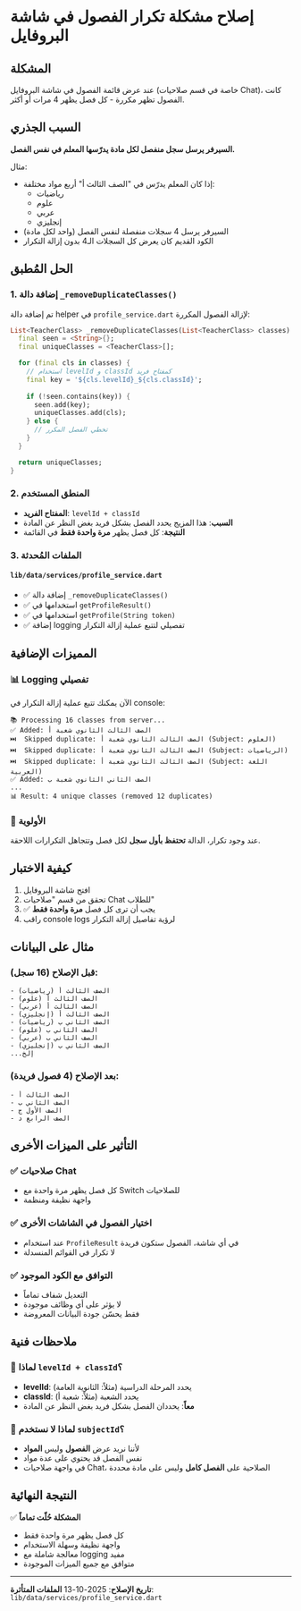 # إصلاح مشكلة تكرار الفصول في شاشة البروفايل

## المشكلة
عند عرض قائمة الفصول في شاشة البروفايل (خاصة في قسم صلاحيات Chat)، كانت الفصول تظهر مكررة - كل فصل يظهر 4 مرات أو أكثر.

## السبب الجذري
**السيرفر يرسل سجل منفصل لكل مادة يدرّسها المعلم في نفس الفصل.**

مثال:
- إذا كان المعلم يدرّس في "الصف الثالث أ" أربع مواد مختلفة:
  - رياضيات
  - علوم
  - عربي
  - إنجليزي
- السيرفر يرسل 4 سجلات منفصلة لنفس الفصل (واحد لكل مادة)
- الكود القديم كان يعرض كل السجلات الـ4 بدون إزالة التكرار

## الحل المُطبق

### 1. إضافة دالة `_removeDuplicateClasses()`
تم إضافة دالة helper في `profile_service.dart` لإزالة الفصول المكررة:

```dart
List<TeacherClass> _removeDuplicateClasses(List<TeacherClass> classes) {
  final seen = <String>{};
  final uniqueClasses = <TeacherClass>[];

  for (final cls in classes) {
    // استخدام levelId و classId كمفتاح فريد
    final key = '${cls.levelId}_${cls.classId}';
    
    if (!seen.contains(key)) {
      seen.add(key);
      uniqueClasses.add(cls);
    } else {
      // تخطي الفصل المكرر
    }
  }

  return uniqueClasses;
}
```

### 2. المنطق المستخدم
- **المفتاح الفريد**: `levelId + classId`
- **السبب**: هذا المزيج يحدد الفصل بشكل فريد بغض النظر عن المادة
- **النتيجة**: كل فصل يظهر **مرة واحدة فقط** في القائمة

### 3. الملفات المُحدثة

#### `lib/data/services/profile_service.dart`
- ✅ إضافة دالة `_removeDuplicateClasses()`
- ✅ استخدامها في `getProfileResult()`
- ✅ استخدامها في `getProfile(String token)`
- ✅ إضافة logging تفصيلي لتتبع عملية إزالة التكرار

## المميزات الإضافية

### 📊 Logging تفصيلي
الآن يمكنك تتبع عملية إزالة التكرار في console:

```
📚 Processing 16 classes from server...
✅ Added: الصف الثالث الثانوي شعبة أ
⏭️  Skipped duplicate: الصف الثالث الثانوي شعبة أ (Subject: العلوم)
⏭️  Skipped duplicate: الصف الثالث الثانوي شعبة أ (Subject: الرياضيات)
⏭️  Skipped duplicate: الصف الثالث الثانوي شعبة أ (Subject: اللغة العربية)
✅ Added: الصف الثاني الثانوي شعبة ب
...
📊 Result: 4 unique classes (removed 12 duplicates)
```

### 🎯 الأولوية
عند وجود تكرار، الدالة **تحتفظ بأول سجل** لكل فصل وتتجاهل التكرارات اللاحقة.

## كيفية الاختبار

1. افتح شاشة البروفايل
2. تحقق من قسم "صلاحيات Chat للطلاب"
3. ✅ يجب أن ترى كل فصل **مرة واحدة فقط**
4. راقب console logs لرؤية تفاصيل إزالة التكرار

## مثال على البيانات

### قبل الإصلاح (16 سجل):
```
- الصف الثالث أ (رياضيات)
- الصف الثالث أ (علوم)
- الصف الثالث أ (عربي)
- الصف الثالث أ (إنجليزي)
- الصف الثاني ب (رياضيات)
- الصف الثاني ب (علوم)
- الصف الثاني ب (عربي)
- الصف الثاني ب (إنجليزي)
...إلخ
```

### بعد الإصلاح (4 فصول فريدة):
```
- الصف الثالث أ
- الصف الثاني ب
- الصف الأول ج
- الصف الرابع د
```

## التأثير على الميزات الأخرى

### ✅ صلاحيات Chat
- كل فصل يظهر مرة واحدة مع Switch للصلاحيات
- واجهة نظيفة ومنظمة

### ✅ اختيار الفصول في الشاشات الأخرى
- عند استخدام `ProfileResult` في أي شاشة، الفصول ستكون فريدة
- لا تكرار في القوائم المنسدلة

### ✅ التوافق مع الكود الموجود
- التعديل شفاف تماماً
- لا يؤثر على أي وظائف موجودة
- فقط يحسّن جودة البيانات المعروضة

## ملاحظات فنية

### 🔑 لماذا `levelId + classId`؟
- **levelId**: يحدد المرحلة الدراسية (مثلاً: الثانوية العامة)
- **classId**: يحدد الشعبة (مثلاً: شعبة أ)
- **معاً**: يحددان الفصل بشكل فريد بغض النظر عن المادة

### 🚫 لماذا لا نستخدم `subjectId`؟
- لأننا نريد عرض **الفصول** وليس **المواد**
- نفس الفصل قد يحتوي على عدة مواد
- في واجهة صلاحيات Chat، الصلاحية على **الفصل كامل** وليس على مادة محددة

## النتيجة النهائية

✅ **المشكلة حُلّت تماماً**
- كل فصل يظهر مرة واحدة فقط
- واجهة نظيفة وسهلة الاستخدام
- معالجة شاملة مع logging مفيد
- متوافق مع جميع الميزات الموجودة

---

**تاريخ الإصلاح**: 2025-10-13
**الملفات المتأثرة**: `lib/data/services/profile_service.dart`
